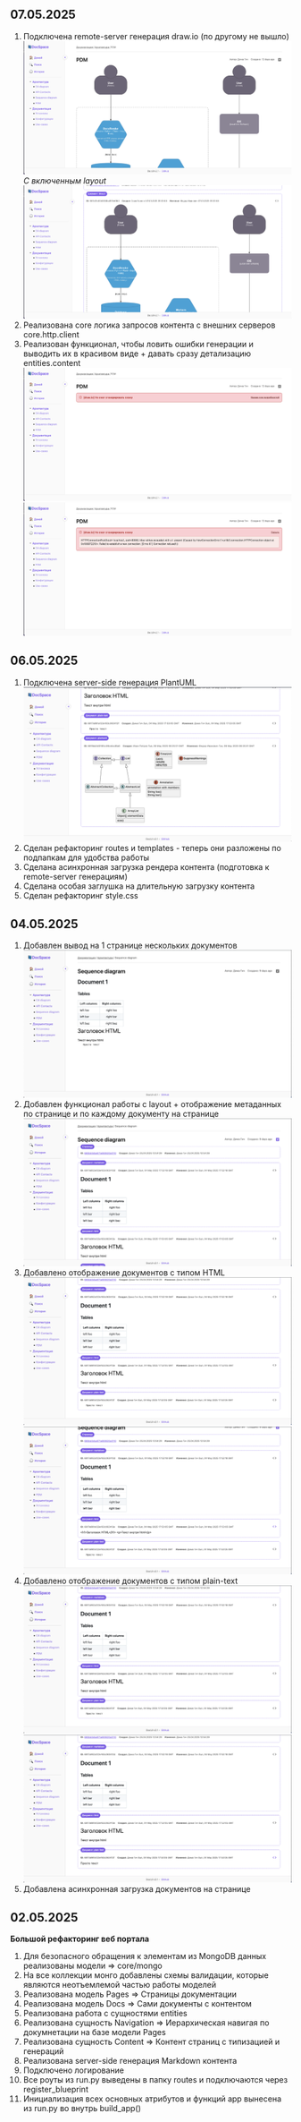 ## 07.05.2025
1. Подключена remote-server генерация draw.io (по другому не вышло)
![alt text](docs/img/image-9.png)
*С включенным layout*
![alt text](docs/img/image-8.png)
2. Реализована core логика запросов контента с внешних серверов core.http.client
3. Реализован функционал, чтобы ловить ошибки генерации и выводить их в красивом виде + давать сразу детализацию entities.content 
![alt text](docs/img/image-10.png)
![alt text](docs/img/image-11.png)

## 06.05.2025
1. Подключена server-side генерация PlantUML
![alt text](docs/img/image-7.png)
2. Сделан рефакторинг routes и templates - теперь они разложены по подпапкам для удобства работы
3. Сделана асинхронная загрузка рендера контента (подготовка к remote-server генерациям)
4. Сделана особая заглушка на длительную загрузку контента
5. Сделан рефакторинг style.css 

## 04.05.2025

1. Добавлен вывод на 1 странице нескольких документов
![alt text](docs/img/image-1.png)
2. Добавлен функционал работы с layout + отображение метаданных по странице и по каждому документу на странице
![alt text](docs/img/image-2.png)
3. Добавлено отображение документов с типом HTML 
![alt text](docs/img/image-3.png)
![alt text](docs/img/image-4.png)
4. Добавлено отображение документов с типом plain-text
![alt text](docs/img/image-5.png)
![alt text](docs/img/image-6.png)
1. Добавлена асинхронная загрузка документов на странице

## 02.05.2025
**Большой рефакторинг веб портала**

1. Для безопасного обращения к элементам из MongoDB данных реализованы модели => core/mongo
2. На все коллекции монго добавлены схемы валидации, которые являются неотъемлемой частью работы моделей
3. Реализована модель Pages => Страницы документации
4. Реализована модель Docs => Сами документы с контентом
5. Реализована работа с сущностями entities
6. Реализована сущность Navigation => Иерархическая навигая по докумнетации на базе модели Pages
7. Реализована сущность Content => Контент страниц с типизацией и генераций
8. Реализована server-side генерация Markdown контента
9. Подключено логирование
10. Все роуты из run.py выведены в папку routes и подключаются через register_blueprint
11. Инициализация всех основных атрибутов и функций app вынесена из run.py во внутрь build_app()

